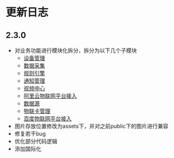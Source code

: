 # 更新日志

## 2.3.0

* 对业务功能进行模块化拆分，拆分为以下几个子模块
  * [设备管理](https://github.com/jetlinks-v2/device-manager-ui)
  * [数据采集](https://github.com/jetlinks-v2/data-collector-ui)
  * [规则引擎](https://github.com/jetlinks-v2/rule-engine-manager-ui)
  * [通知管理](https://github.com/jetlinks-v2/notify-manager-ui)
  * [视频中心](https://github.com/jetlinks-v2/jetlinks-media-ui)
  * [阿里云物联网平台接入](https://github.com/jetlinks-v2/jetlinks-aliyun-bridge-gateway-ui)
  * [数据源](https://github.com/jetlinks-v2/datasource-manager-ui)
  * [物联卡管理](https://github.com/jetlinks-v2/network-card-manager-ui)
  * [百度物联网平台接入](https://github.com/jetlinks-v2/jetlinks-dueros-ui)
* 图片存放位置修改为assets下，并对之前public下的图片进行兼容
* 修复若干bug
* 优化部分代码逻辑
* 添加国际化
